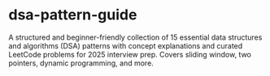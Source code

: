 # dsa-pattern-guide
A structured and beginner-friendly collection of 15 essential data structures and algorithms (DSA) patterns with concept explanations and curated LeetCode problems for 2025 interview prep. Covers sliding window, two pointers, dynamic programming, and more.
